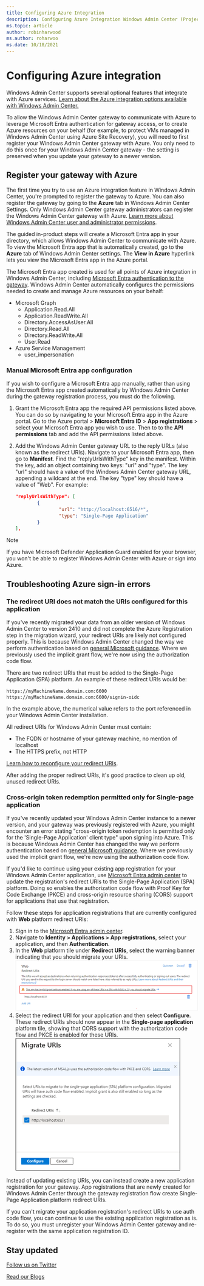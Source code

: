 ```yaml
---
title: Configuring Azure Integration
description: Configuring Azure Integration Windows Admin Center (Project Honolulu). Connecting your Windows Admin Center gateway to Azure.
ms.topic: article
author: robinharwood
ms.author: roharwoo
ms.date: 10/18/2021
---
```


# Configuring Azure integration

>

Windows Admin Center supports several optional features that integrate with Azure services. [Learn about the Azure integration options available with Windows Admin Center.](./index.md)

To allow the Windows Admin Center gateway to communicate with Azure to leverage Microsoft Entra authentication for gateway access, or to create Azure resources on your behalf (for example, to protect VMs managed in Windows Admin Center using Azure Site Recovery), you will need to first register your Windows Admin Center gateway with Azure. You only need to do this once for your Windows Admin Center gateway - the setting is preserved when you update your gateway to a newer version.

## Register your gateway with Azure

The first time you try to use an Azure integration feature in Windows Admin Center, you're prompted to register the gateway to Azure. You can also register the gateway by going to the **Azure** tab in Windows Admin Center Settings. Only Windows Admin Center gateway administrators can register the Windows Admin Center gateway with Azure. [Learn more about Windows Admin Center user and administrator permissions](../configure/user-access-control.md#gateway-access-role-definitions).


The guided in-product steps will create a Microsoft Entra app in your directory, which allows Windows Admin Center to communicate with Azure. To view the Microsoft Entra app that is automatically created, go to the **Azure** tab of Windows Admin Center settings. The **View in Azure** hyperlink lets you view the Microsoft Entra app in the Azure portal.

The Microsoft Entra app created is used for all points of Azure integration in Windows Admin Center, including [Microsoft Entra authentication to the gateway](../configure/user-access-control.md#azure-active-directory). Windows Admin Center automatically configures the permissions needed to create and manage Azure resources on your behalf:

- Microsoft Graph
    - Application.Read.All
    - Application.ReadWrite.All
    - Directory.AccessAsUser.All
    - Directory.Read.All
    - Directory.ReadWrite.All
    - User.Read
- Azure Service Management
    - user_impersonation

<a name='manual-azure-ad-app-configuration'></a>

### Manual Microsoft Entra app configuration

If you wish to configure a Microsoft Entra app manually, rather than using the Microsoft Entra app created automatically by Windows Admin Center during the gateway registration process, you must do the following.

1. Grant the Microsoft Entra app the required API permissions listed above. You can do so by navigating to your Microsoft Entra app in the Azure portal. Go to the Azure portal > **Microsoft Entra ID** > **App registrations** > select your Microsoft Entra app you wish to use. Then to to the **API permissions** tab and add the API permissions listed above.
2. Add the Windows Admin Center gateway URL to the reply URLs (also known as the redirect URIs). Navigate to your Microsoft Entra app, then go to **Manifest**. Find the "replyUrlsWithType" key in the manifest. Within the key, add an object containing two keys: "url" and "type". The key "url" should have a value of the Windows Admin Center gateway URL, appending a wildcard at the end. The key "type" key should have a value of "Web". For example:

    ```json
    "replyUrlsWithType": [
            {
                    "url": "http://localhost:6516/*",
                    "type": "Single-Page Application"
            }
    ],
    ```

> [!NOTE]
> If you have Microsoft Defender Application Guard enabled for your browser, you won't be able to register Windows Admin Center with Azure or sign into Azure.

## Troubleshooting Azure sign-in errors

### The redirect URI does not match the URIs configured for this application
If you've recently migrated your data from an older version of Windows Admin Center to version 2410 and did not complete the Azure Registration step in the migration wizard, your redirect URIs are likely not configured properly. This is because Windows Admin Center changed the way we perform authentication based on [general Microsoft guidance](/entra/identity-platform/v2-oauth2-implicit-grant-flow#prefer-the-auth-code-flow). Where we previously used the implicit grant flow, we're now using the authorization code flow. 

There are two redirect URIs that must be added to the Single-Page Application (SPA) platform. An example of these redirect URIs would be: 
```
https://myMachineName.domain.com:6600
https://myMachineName.domain.com:6600/signin-oidc
```

In the example above, the numerical value refers to the port referenced in your Windows Admin Center installation. 

All redirect URIs for Windows Admin Center must contain: 
- The FQDN or hostname of your gateway machine, no mention of localhost
- The HTTPS prefix, not HTTP

[Learn how to reconfigure your redirect URIs](/troubleshoot/entra/entra-id/app-integration/error-code-AADSTS50011-redirect-uri-mismatch). 

After adding the proper redirect URIs, it's good practice to clean up old, unused redirect URIs.

### Cross-origin token redemption permitted only for Single-page application
If you've recently updated your Windows Admin Center instance to a newer version, and your gateway was previously registered with Azure, you might encounter an error stating "cross-origin token redemption is permitted only for the 'Single-Page Application' client type" upon signing into Azure. This is because Windows Admin Center has changed the way we perform authentication based on [general Microsoft guidance](/entra/identity-platform/v2-oauth2-implicit-grant-flow#prefer-the-auth-code-flow). Where we previously used the implicit grant flow, we're now using the authorization code flow. 

If you'd like to continue using your existing app registration for your Windows Admin Center application, use [Microsoft Entra admin center](https://entra.microsoft.com/) to update the registration's redirect URIs to the Single-Page Application (SPA) platform. Doing so enables the authorization code flow with Proof Key for Code Exchange (PKCE) and cross-origin resource sharing (CORS) support for applications that use that registration.

Follow these steps for application registrations that are currently configured with **Web** platform redirect URIs:
1.	Sign in to the [Microsoft Entra admin center](https://entra.microsoft.com/).
2.	Navigate to **Identity > Applications > App registrations**, select your application, and then **Authentication**.
3.	In the **Web** platform tile under **Redirect URIs**, select the warning banner indicating that you should migrate your URIs.
![Screenshot of warning banner under web platform tile suggesting URI migration.](../media/entra-uri-warning-banner.png)
4. Select the redirect URI for your application and then select **Configure**. These redirect URIs should now appear in the **Single-page application** platform tile, showing that CORS support with the authorization code flow and PKCE is enabled for these URIs.
![Screenshot of migrate URIs selection page.](../media/entra-migrate-uris.png)

Instead of updating existing URIs, you can instead create a new application registration for your gateway. App registrations that are newly created for Windows Admin Center through the gateway registration flow create Single-Page Application platform redirect URIs. 

If you can't migrate your application registration's redirect URIs to use auth code flow, you can continue to use the existing application registration as is. To do so, you must unregister your Windows Admin Center gateway and re-register with the same application registration ID.

## Stay updated

[Follow us on Twitter](https://twitter.com/servermgmt)

[Read our Blogs](https://techcommunity.microsoft.com/t5/windows-admin-center-blog/bg-p/Windows-Admin-Center-Blog)
